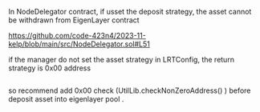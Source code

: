 In NodeDelegator contract, if usset the deposit strategy, the asset cannot be withdrawn from EigenLayer contract


https://github.com/code-423n4/2023-11-kelp/blob/main/src/NodeDelegator.sol#L51

if the manager do not set the asset strategy in LRTConfig, the return strategy is 0x00 address
```    address strategy = lrtConfig.assetStrategy(asset);
```
so recommend add 0x00 check (UtilLib.checkNonZeroAddress() ) before deposit asset into eigenlayer pool .